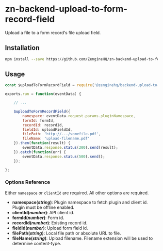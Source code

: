 # zn-backend-upload-to-form-record-field

Upload a file to a form record's file upload field.

## Installation

```bash
npm install --save https://github.com/ZengineHQ/zn-backend-upload-to-form-record-field 
```

## Usage

```js
const $uploadToFormRecordField = require('@zenginehq/backend-upload-to-form-record-field');

exports.run = function(eventData) {

    // ...

    $uploadToFormRecordField({
		namespace: eventData.request.params.pluginNamespace,
		formId: formId,
		recordId: recordId,
		fieldId: uploadFieldId,
		filePath: 'http://.../somefile.pdf',
		fileName: 'upload-filename.pdf'
    }).then(function(result) {
        eventData.response.status(200).send(result);
    }).catch(function(err) {
        eventData.response.status(500).send();
    });

};
```

### Options Reference

Either `namespace` or `clientId` are required. All other options are required.

- **namespace(_string_)**: Plugin namespace to fetch plugin and client id. Plugin must be offline enabled.
- **clientId(_number_)**: API client id.
- **formId(_number_)**: Form id.
- **recordId(_number_)**: Existing record id.
- **fieldId(_number_)**: Upload form field id.
- **filePath(_string_)**: Local file path or absolute URL to file.
- **fileName(_string_)**: Upload filename. Filename extension will be used to determine content-type.
